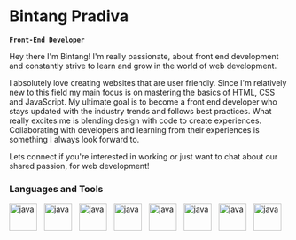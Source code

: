 # Bintang Pradiva

**`Front-End Developer`**

Hey there I'm Bintang! I'm really passionate, about front end development and constantly strive to learn and grow in the world of web development.

I absolutely love creating websites that are user friendly. Since I'm relatively new to this field my main focus is on mastering the basics of HTML, CSS and JavaScript. My ultimate goal is to become a front end developer who stays updated with the industry trends and follows best practices. What really excites me is blending design with code to create experiences. Collaborating with developers and learning from their experiences is something I always look forward to.

Lets connect if you're interested in working or just want to chat about our shared passion, for web development!

### Languages and Tools

<img align="left" alt="java" width="50px" style="padding-right:10px;" src="https://cdn.jsdelivr.net/gh/devicons/devicon/icons/html5/html5-original.svg" />
<img align="left" alt="java" width="50px" style="padding-right:10px;" src="https://cdn.jsdelivr.net/gh/devicons/devicon/icons/css3/css3-original.svg" />
<img align="left" alt="java" width="50px" style="padding-right:10px;" src="https://cdn.jsdelivr.net/gh/devicons/devicon/icons/javascript/javascript-original.svg" />
<img align="left" alt="java" width="50px" style="padding-right:10px;" src="https://cdn.jsdelivr.net/gh/devicons/devicon/icons/bootstrap/bootstrap-original.svg" />
<img align="left" alt="java" width="50px" style="padding-right:10px;" src="https://cdn.jsdelivr.net/gh/devicons/devicon/icons/git/git-original.svg" />
<img align="left" alt="java" width="50px" style="padding-right:10px;" src="https://cdn.jsdelivr.net/gh/devicons/devicon/icons/github/github-original.svg" />
<img align="left" alt="java" width="50px" style="padding-right:10px;" src="https://cdn.jsdelivr.net/gh/devicons/devicon/icons/figma/figma-original.svg" />
<img align="left" alt="java" width="50px" style="padding-right:10px;" src="https://cdn.jsdelivr.net/gh/devicons/devicon/icons/laravel/laravel-plain.svg" />
          
